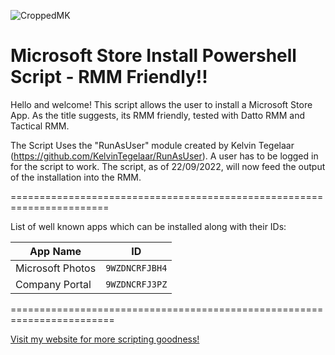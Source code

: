 ![CroppedMK](https://user-images.githubusercontent.com/16869300/191701451-5550afce-b19f-4f8c-9e28-90777dd441e1.png)

# Microsoft Store Install Powershell Script - RMM Friendly!!

Hello and welcome!
This script allows the user to install a Microsoft Store App. As the title suggests, its RMM friendly, tested with Datto RMM and Tactical RMM.

The Script Uses the "RunAsUser" module created by Kelvin Tegelaar (https://github.com/KelvinTegelaar/RunAsUser). A user has to be logged in for the script to work. The script, as of 22/09/2022, will now feed the output of the installation into the RMM.

=======================================================================

List of well known apps which can be installed along with their IDs:

App Name | ID
--- | ---
Microsoft Photos | `9WZDNCRFJBH4`
Company Portal | `9WZDNCRFJ3PZ`

========================================================================

[Visit my website for more scripting goodness!](https://www.mearkats.co.uk)
